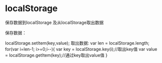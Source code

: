 # localStorage
保存数据到localStorage 及从localStorage取出数据

保存数据：

localStorage.setItem(key,value);
取出数据:
var len = localStorage.length;
for(var i=len-1; i>=0;i--){
  var key = localStorage.key(i);//取出key值
  var value = localStorage.getItem(key);//通过key取出value值
}
